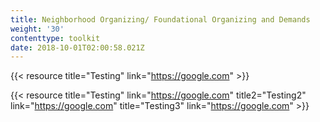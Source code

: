 ```yaml
---
title: Neighborhood Organizing/ Foundational Organizing and Demands
weight: '30'
contenttype: toolkit
date: 2018-10-01T02:00:58.021Z
---
```

{{< resource title="Testing" link="https://google.com" >}}

{{< resource title="Testing" link="https://google.com" title2="Testing2" link="https://google.com" title="Testing3" link="https://google.com"  >}}
